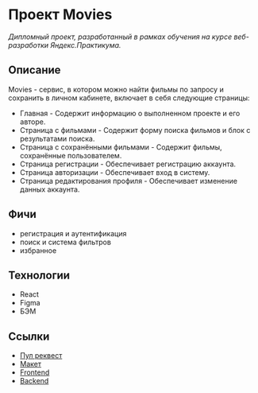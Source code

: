 # Проект Movies

_Дипломный проект, разработанный в рамках обучения на курсе веб-разработки Яндекс.Практикума._

## Описание
Movies - cервис, в котором можно найти фильмы по запросу и сохранить в личном кабинете, включает в себя следующие страницы:
- Главная - Содержит информацию о выполненном проекте и его авторе.
- Страница с фильмами - Содержит форму поиска фильмов и блок с результатами поиска.
- Страница с сохранёнными фильмами - Содержит фильмы, сохранённые пользователем.
- Страница регистрации - Обеспечивает регистрацию аккаунта.
- Страница авторизации - Обеспечивает вход в систему.
- Страница редактирования профиля - Обеспечивает изменение данных аккаунта.

## Фичи

- регистрация и аутентификация
- поиск и система фильтров
- избранное

## Технологии

- React
- Figma
- БЭМ

## Ссылки

- [Пул реквест](https://github.com/aleksandrshd/movies-explorer-frontend/pull/3)
- [Макет](https://disk.yandex.ru/d/96wOhHPTi11Fig)
- [Frontend](https://movies.aleksandrs.nomoredomains.monster)
- [Backend](https://api.movies.aleksandrs.nomoredomains.rocks)
